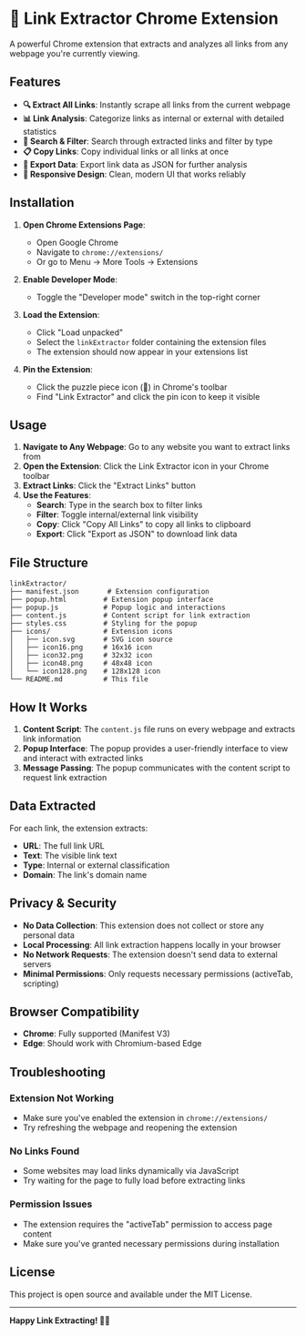 # 🔗 Link Extractor Chrome Extension

A powerful Chrome extension that extracts and analyzes all links from any webpage you're currently viewing.

## Features

- **🔍 Extract All Links**: Instantly scrape all links from the current webpage
- **📊 Link Analysis**: Categorize links as internal or external with detailed statistics
- **🔎 Search & Filter**: Search through extracted links and filter by type
- **📋 Copy Links**: Copy individual links or all links at once
- **📄 Export Data**: Export link data as JSON for further analysis
- **📱 Responsive Design**: Clean, modern UI that works reliably

## Installation

1. **Open Chrome Extensions Page**:
   - Open Google Chrome
   - Navigate to `chrome://extensions/`
   - Or go to Menu → More Tools → Extensions

2. **Enable Developer Mode**:
   - Toggle the "Developer mode" switch in the top-right corner

3. **Load the Extension**:
   - Click "Load unpacked"
   - Select the `linkExtractor` folder containing the extension files
   - The extension should now appear in your extensions list

4. **Pin the Extension**:
   - Click the puzzle piece icon (🧩) in Chrome's toolbar
   - Find "Link Extractor" and click the pin icon to keep it visible

## Usage

1. **Navigate to Any Webpage**: Go to any website you want to extract links from
2. **Open the Extension**: Click the Link Extractor icon in your Chrome toolbar
3. **Extract Links**: Click the "Extract Links" button
4. **Use the Features**:
   - **Search**: Type in the search box to filter links
   - **Filter**: Toggle internal/external link visibility
   - **Copy**: Click "Copy All Links" to copy all links to clipboard
   - **Export**: Click "Export as JSON" to download link data

## File Structure

```
linkExtractor/
├── manifest.json       # Extension configuration
├── popup.html         # Extension popup interface
├── popup.js           # Popup logic and interactions
├── content.js         # Content script for link extraction
├── styles.css         # Styling for the popup
├── icons/             # Extension icons
│   ├── icon.svg       # SVG icon source
│   ├── icon16.png     # 16x16 icon
│   ├── icon32.png     # 32x32 icon
│   ├── icon48.png     # 48x48 icon
│   └── icon128.png    # 128x128 icon
└── README.md          # This file
```

## How It Works

1. **Content Script**: The `content.js` file runs on every webpage and extracts link information
2. **Popup Interface**: The popup provides a user-friendly interface to view and interact with extracted links
3. **Message Passing**: The popup communicates with the content script to request link extraction

## Data Extracted

For each link, the extension extracts:
- **URL**: The full link URL
- **Text**: The visible link text
- **Type**: Internal or external classification
- **Domain**: The link's domain name

## Privacy & Security

- **No Data Collection**: This extension does not collect or store any personal data
- **Local Processing**: All link extraction happens locally in your browser
- **No Network Requests**: The extension doesn't send data to external servers
- **Minimal Permissions**: Only requests necessary permissions (activeTab, scripting)

## Browser Compatibility

- **Chrome**: Fully supported (Manifest V3)
- **Edge**: Should work with Chromium-based Edge

## Troubleshooting

### Extension Not Working
- Make sure you've enabled the extension in `chrome://extensions/`
- Try refreshing the webpage and reopening the extension

### No Links Found
- Some websites may load links dynamically via JavaScript
- Try waiting for the page to fully load before extracting links

### Permission Issues
- The extension requires the "activeTab" permission to access page content
- Make sure you've granted necessary permissions during installation

## License

This project is open source and available under the MIT License.

---

**Happy Link Extracting! 🔗✨**
